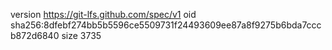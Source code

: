 version https://git-lfs.github.com/spec/v1
oid sha256:8dfebf274bb5b5596ce5509731f24493609ee87a8f9275b6bda7cccb872d6840
size 3735
